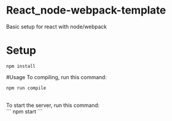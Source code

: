 # React_node-webpack-template
Basic setup for react with node/webpack

# Setup
```
npm install
```

#Usage
To compiling, run this command: </br>
```
npm run compile
```
</br>
To start the server, run this command: <br>
```
npm start 
```
